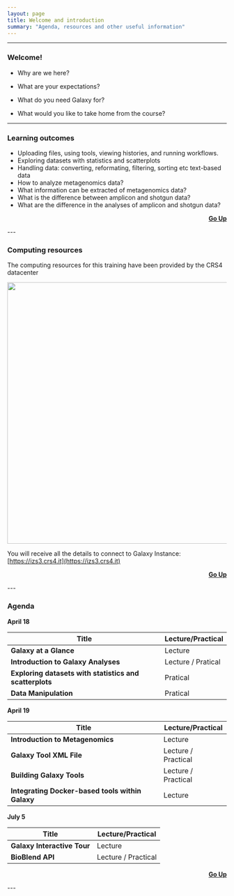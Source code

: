 ```yaml
---
layout: page
title: Welcome and introduction
summary: "Agenda, resources and other useful information"
---
```


---

### Welcome!


- Why are we here?

- What are your expectations?

- What do you need Galaxy for?

- What would you like to take home from the course?

---

### Learning outcomes


- Uploading files, using tools, viewing histories, and running workflows.
- Exploring datasets with statistics and scatterplots
- Handling data: converting, reformating, filtering, sorting etc text-based data
- How to analyze metagenomics data? 
- What information can be extracted of metagenomics data? 
- What is the difference between amplicon and shotgun data? 
- What are the difference in the analyses of amplicon and shotgun data? 


<p style="text-align:right"><a href="{{site.url}}{{page.url}}"><strong>Go Up</strong><span class="fa fa-fw fa-arrow-up"></span></a></p>
---

### Computing resources

The computing resources for this training have been provided by the 
CRS4 datacenter


[<img src="{{site.url}}/images/CRS4-HPC-logo.png" width="600">](https://www.crs4.it/services/high-performance-computing/)


You will receive all the details to connect to Galaxy Instance: [https://izs3.crs4.it](https://izs3.crs4.it)

<p style="text-align:right"><a href="{{site.url}}{{page.url}}"><strong>Go Up</strong><span class="fa fa-fw fa-arrow-up"></span></a></p>
---

### Agenda

**April 18**

Title | Lecture/Practical
------|-------------------
**Galaxy at a Glance** | Lecture
**Introduction to Galaxy Analyses** | Lecture / Pratical
**Exploring datasets with statistics and scatterplots** | Pratical
**Data Manipulation** | Pratical

**April 19**

Title | Lecture/Practical
------|-------------------
**Introduction to Metagenomics** | Lecture 
**Galaxy Tool XML File** | Lecture / Practical
**Building Galaxy Tools** | Lecture / Practical
**Integrating Docker-based tools within Galaxy** | Lecture 

**July 5**

Title | Lecture/Practical
------|-------------------
**Galaxy Interactive Tour** | Lecture
**BioBlend API** | Lecture / Practical


<p style="text-align:right"><a href="{{site.url}}{{page.url}}"><strong>Go Up</strong><span class="fa fa-fw fa-arrow-up"></span></a></p>
---
